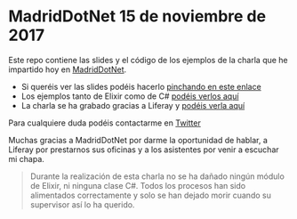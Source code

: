 # MadridDotNet 15 de noviembre de 2017

Este repo contiene las slides y el código de los ejemplos de la charla que he impartido hoy en [MadridDotNet](https://www.meetup.com/es-ES/madriddotnet/?chapter_analytics_code=UA-91072047-1).

- Si queréis ver las slides podéis hacerlo [pinchando en este enlace](https://gitpitch.com/rubenfa/madriddotnet/master#/)
- Los ejemplos tanto de Elixir como de C# [podéis verlos aquí](https://github.com/rubenfa/madriddotnet/tree/master/src)
- La charla se ha grabado gracias a Liferay y [podéis verla aquí](https://www.youtube.com/watch?v=Ef1LNPxxeYY)

Para cualquiere duda podéis contactarme en [Twitter](https://twitter.com/_rubenfa/)


Muchas gracias a MadridDotNet por darme la oportunidad de hablar, a Liferay por prestarnos sus oficinas y a los asistentes por venir a escuchar mi chapa.


> Durante la realización de esta charla no se ha dañado ningún módulo de Elixir, ni ninguna clase C#. Todos los procesos han sido alimentados correctamente y solo 
> se han dejado morir cuando su supervisor así lo ha querido. 
